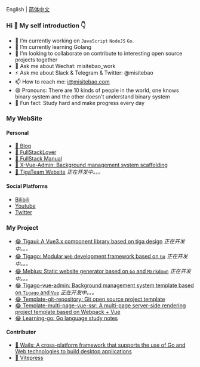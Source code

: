 <!-- ![](https://cdn.jsdelivr.net/gh/misitebao/misitebao@master/img/top_logo.png) -->

English | [简体中文](README.zh-hans.md)

### Hi 👋 My self introduction 👇

- 🔭 I’m currently working on `JavaScript` `NodeJS` `Go`.
- 🌱 I’m currently learning Golang
- 👯 I’m looking to collaborate on contribute to interesting open source projects together
- 💬 Ask me about Wechat: misitebao_work
- ⚡ Ask me about Slack & Telegram & Twitter: @misitebao
- 📫 How to reach me: i@misitebao.com
- 😄 Pronouns: There are 10 kinds of people in the world, one knows binary system and the other doesn't understand binary system
- 🍊 Fun fact: Study hard and make progress every day

### My WebSite

#### Personal

- [🤔 Blog](https://blog.misitebao.com)
- [🤔 FullStackLover](https://fullstacklover.com)
- [🤔 FullStack Manual](https://manual.fullstacklover.com/)
- [🤔 X-Vue-Admin: Background management system scaffolding](http://x-vue-admin.com/)
- [🤔 TigaTeam Website](http://tigateam.org) _正在开发中。。。_

#### Social Platforms

- [Bilibili](https://space.bilibili.com/97480642/)
- [Youtube](https://www.youtube.com/channel/UCGlgW9t0HnKDlkcS1dH7X3g)
- [Twitter](https://twitter.com/misitebao)

### My Project

- [😂 Tigaui: A Vue3.x component library based on tiga design](https://tigaui.tigateam.org/) _正在开发中。。。_
- [😂 Tigago: Modular `Web` development framework based on `Go`](https://tigago.tigateam.org/) _正在开发中。。。_
- [😂 Mebius: Static website generator based on `Go` and `Markdown`](https://mebius.tigateam.org/) _正在开发中。。。_
- [😂 Tigago-vue-admin: Background management system template based on `Tigago` and `Vue`](https://tigago-vue-admin.tigateam.org/) _正在开发中。。。_
- [😂 Template-git-repository: Git open source project template](https://github.com/misitebao/template-git-repository)
- [😂 Template-multi-page-vue-ssr: A multi-page server-side rendering project template based on Webpack + Vue](https://github.com/misitebao/template-multi-page-vue-ssr)
- [😂 Learning-go: Go language study notes](https://github.com/misitebao/learning-go)

#### Contributor

- [🤗 Wails: A cross-platform framework that supports the use of Go and Web technologies to build desktop applications](https://wails.app/)
- [🤗 Vitepress](https://vitepress.vuejs.org/)

<!-- ### My Github | 我的 Github -->

<!-- ![](https://github-readme-stats.vercel.app/api?username=misitebao&show_icons=true) -->

<!--

### My Repo | 开源仓库

[![ReadMe Card](https://github-readme-stats.vercel.app/api/pin/?username=gogf&repo=gf)](https://github.com/gogf/gf)

[![ReadMe Card](https://github-readme-stats.vercel.app/api/pin/?username=misitebao&repo=template-multi-page-vue-ssr)](https://github.com/misitebao/template-multi-page-vue-ssr)

[![ReadMe Card](https://github-readme-stats.vercel.app/api/pin/?username=misitebao&repo=full-stack-manual)](https://github.com/misitebao/full-stack-manual)

[![ReadMe Card](https://github-readme-stats.vercel.app/api/pin/?username=misitebao&repo=quality-repository)](https://github.com/misitebao/quality-repository) -->
